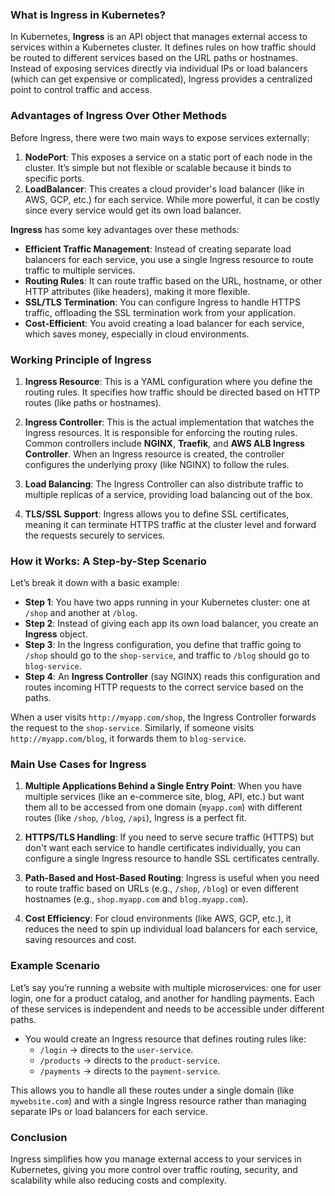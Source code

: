 ### **What is Ingress in Kubernetes?**

In Kubernetes, **Ingress** is an API object that manages external access to services within a Kubernetes cluster. It defines rules on how traffic should be routed to different services based on the URL paths or hostnames. Instead of exposing services directly via individual IPs or load balancers (which can get expensive or complicated), Ingress provides a centralized point to control traffic and access.

### **Advantages of Ingress Over Other Methods**

Before Ingress, there were two main ways to expose services externally:

1. **NodePort**: This exposes a service on a static port of each node in the cluster. It’s simple but not flexible or scalable because it binds to specific ports.
2. **LoadBalancer**: This creates a cloud provider's load balancer (like in AWS, GCP, etc.) for each service. While more powerful, it can be costly since every service would get its own load balancer.

**Ingress** has some key advantages over these methods:
- **Efficient Traffic Management**: Instead of creating separate load balancers for each service, you use a single Ingress resource to route traffic to multiple services.
- **Routing Rules**: It can route traffic based on the URL, hostname, or other HTTP attributes (like headers), making it more flexible.
- **SSL/TLS Termination**: You can configure Ingress to handle HTTPS traffic, offloading the SSL termination work from your application.
- **Cost-Efficient**: You avoid creating a load balancer for each service, which saves money, especially in cloud environments.
  
### **Working Principle of Ingress**

1. **Ingress Resource**: This is a YAML configuration where you define the routing rules. It specifies how traffic should be directed based on HTTP routes (like paths or hostnames).
   
2. **Ingress Controller**: This is the actual implementation that watches the Ingress resources. It is responsible for enforcing the routing rules. Common controllers include **NGINX**, **Traefik**, and **AWS ALB Ingress Controller**. When an Ingress resource is created, the controller configures the underlying proxy (like NGINX) to follow the rules.

3. **Load Balancing**: The Ingress Controller can also distribute traffic to multiple replicas of a service, providing load balancing out of the box.

4. **TLS/SSL Support**: Ingress allows you to define SSL certificates, meaning it can terminate HTTPS traffic at the cluster level and forward the requests securely to services.

### **How it Works: A Step-by-Step Scenario**
Let’s break it down with a basic example:

- **Step 1**: You have two apps running in your Kubernetes cluster: one at `/shop` and another at `/blog`.
- **Step 2**: Instead of giving each app its own load balancer, you create an **Ingress** object.
- **Step 3**: In the Ingress configuration, you define that traffic going to `/shop` should go to the `shop-service`, and traffic to `/blog` should go to `blog-service`.
- **Step 4**: An **Ingress Controller** (say NGINX) reads this configuration and routes incoming HTTP requests to the correct service based on the paths.

When a user visits `http://myapp.com/shop`, the Ingress Controller forwards the request to the `shop-service`. Similarly, if someone visits `http://myapp.com/blog`, it forwards them to `blog-service`.

### **Main Use Cases for Ingress**

1. **Multiple Applications Behind a Single Entry Point**: When you have multiple services (like an e-commerce site, blog, API, etc.) but want them all to be accessed from one domain (`myapp.com`) with different routes (like `/shop`, `/blog`, `/api`), Ingress is a perfect fit.
  
2. **HTTPS/TLS Handling**: If you need to serve secure traffic (HTTPS) but don't want each service to handle certificates individually, you can configure a single Ingress resource to handle SSL certificates centrally.

3. **Path-Based and Host-Based Routing**: Ingress is useful when you need to route traffic based on URLs (e.g., `/shop`, `/blog`) or even different hostnames (e.g., `shop.myapp.com` and `blog.myapp.com`).

4. **Cost Efficiency**: For cloud environments (like AWS, GCP, etc.), it reduces the need to spin up individual load balancers for each service, saving resources and cost.

### **Example Scenario**
Let’s say you’re running a website with multiple microservices: one for user login, one for a product catalog, and another for handling payments. Each of these services is independent and needs to be accessible under different paths.

- You would create an Ingress resource that defines routing rules like:
  - `/login` → directs to the `user-service`.
  - `/products` → directs to the `product-service`.
  - `/payments` → directs to the `payment-service`.

This allows you to handle all these routes under a single domain (like `mywebsite.com`) and with a single Ingress resource rather than managing separate IPs or load balancers for each service.

### **Conclusion**
Ingress simplifies how you manage external access to your services in Kubernetes, giving you more control over traffic routing, security, and scalability while also reducing costs and complexity.